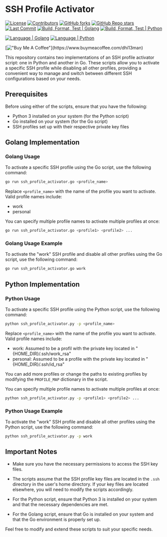 # SSH Profile Activator

[![License](https://img.shields.io/github/license/dhi13man/change_ssh_profiles)](https://github.com/Dhi13man/change_ssh_profiles/blob/main/LICENSE)
[![Contributors](https://img.shields.io/github/contributors-anon/dhi13man/change_ssh_profiles?style=flat)](https://github.com/Dhi13man/change_ssh_profiles/graphs/contributors)
[![GitHub forks](https://img.shields.io/github/forks/dhi13man/change_ssh_profiles?style=social)](https://github.com/Dhi13man/change_ssh_profiles/network/members)
[![GitHub Repo stars](https://img.shields.io/github/stars/dhi13man/change_ssh_profiles?style=social)](https://github.com/Dhi13man/change_ssh_profiles/stargazers)
[![Last Commit](https://img.shields.io/github/last-commit/dhi13man/change_ssh_profiles)](https://github.com/Dhi13man/change_ssh_profiles/commits/main)
[![Build, Format, Test | Golang](https://github.com/dhi13man/change_ssh_profiles/actions/workflows/go.yml/badge.svg)](https://github.com/Dhi13man/change_ssh_profiles/actions)
[![Build, Format, Test | Python](https://github.com/dhi13man/change_ssh_profiles/actions/workflows/python-package.yml/badge.svg)](https://github.com/Dhi13man/change_ssh_profiles/actions)

[![Language | Golang](http://ForTheBadge.com/images/badges/made-with-go.svg)](https://golang.org/)
[![Language | Python](http://ForTheBadge.com/images/badges/made-with-python.svg)](https://www.python.org/)

[!["Buy Me A Coffee"](https://img.buymeacoffee.com/button-api/?text=Buy%20me%20an%20Ego%20boost&emoji=%F0%9F%98%B3&slug=dhi13man&button_colour=FF5F5F&font_colour=ffffff&font_family=Lato&outline_colour=000000&coffee_colour=FFDD00****)](https://www.buymeacoffee.com/dhi13man)

This repository contains two implementations of an SSH profile activator script: one in Python and another in Go. These scripts allow you to activate a specific SSH profile while disabling all other profiles, providing a convenient way to manage and switch between different SSH configurations based on your needs.

## Prerequisites

Before using either of the scripts, ensure that you have the following:

- Python 3 installed on your system (for the Python script)
- Go installed on your system (for the Go script)
- SSH profiles set up with their respective private key files

## Golang Implementation

### Golang Usage

To activate a specific SSH profile using the Go script, use the following command:

```bash
go run ssh_profile_activator.go <profile_name>
```

Replace `<profile_name>` with the name of the profile you want to activate. Valid profile names include:

- work
- personal

You can specify multiple profile names to activate multiple profiles at once:

```bash
go run ssh_profile_activator.go <profile1> <profile2> ...
```

### Golang Usage Example

To activate the "work" SSH profile and disable all other profiles using the Go script, use the following command:

```bash
go run ssh_profile_activator.go work
```


## Python Implementation

### Python Usage

To activate a specific SSH profile using the Python script, use the following command:

```bash
python ssh_profile_activator.py -p <profile_name>
```

Replace `<profile_name>` with the name of the profile you want to activate. Valid profile names include:

- work: Assumed to be a profil with the private key located in "{HOME_DIR}/.ssh/work_rsa"
- personal: Assumed to be a profile with the private key located in "{HOME_DIR}/.ssh/id_rsa"

You can add more profiles or change the paths to existing profiles by modifying the `PROFILE_MAP` dictionary in the script.

You can specify multiple profile names to activate multiple profiles at once:

```bash
python ssh_profile_activator.py -p <profile1> <profile2> ...
```

### Python Usage Example

To activate the "work" SSH profile and disable all other profiles using the Python script, use the following command:

```bash
python ssh_profile_activator.py -p work
```

## Important Notes

- Make sure you have the necessary permissions to access the SSH key files.

- The scripts assume that the SSH profile key files are located in the `.ssh` directory in the user's home directory. If your key files are located elsewhere, you will need to modify the scripts accordingly.

- For the Python script, ensure that Python 3 is installed on your system and that the necessary dependencies are met.

- For the Golang script, ensure that Go is installed on your system and that the Go environment is properly set up.

Feel free to modify and extend these scripts to suit your specific needs.
